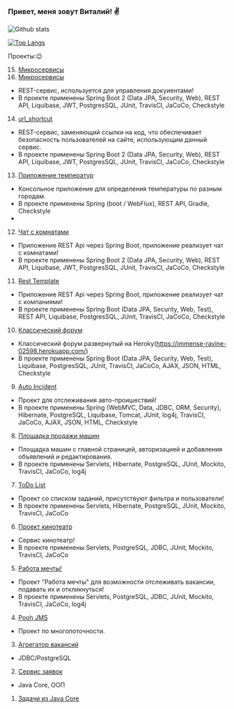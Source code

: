 ### Привет, меня зовут Виталий! :v:
![Github stats](https://github-readme-stats.vercel.app/api?username=Selesito&hide=stars,prs,issues,contribs)

[![Top Langs](https://github-readme-stats.vercel.app/api/top-langs/?username=Selesito&layout=compact)](https://github.com/Selesito/github-readme-stats)

Проекты::wink:

15. [Микросервисы](https://github.com/Selesito/job4j_microservices)
16. [Микросервисы](https://github.com/Selesito/job4j_rest_template)
- REST-сервис, используется для управления докуиентами!
- В проекте применены Spring Boot 2 (Data JPA, Security, Web), REST API, Liquibase, JWT, PostgresSQL, JUnit, TravisCI, JaCoCo, Checkstyle

14. [url_shortcut](https://github.com/Selesito/job4j_url_shortcut)
- REST-сервис, заменяющий ссылки на код, что обеспечивает безопасность пользователей на сайте, использующим данный сервис.
- В проекте применены Spring Boot 2 (Data JPA, Security, Web), REST API, Liquibase, JWT, PostgresSQL, JUnit, TravisCI, JaCoCo, Checkstyle

13. [Приложение температур](https://github.com/Selesito/weather_reactive)
- Консольное приложение для определения температуры по разным городам.
- В проекте применены Spring (boot / WebFlux), REST API, Gradle, Checkstyle
- 
12. [Чат с комнатами](https://github.com/Selesito/job4j_rest_chat)
- Приложение REST Api через Spring Boot, приложение реализует чат с комнатами!
- В проекте применены Spring Boot 2 (Data JPA, Security, Web), REST API, Liquibase, JWT, PostgresSQL, JUnit, TravisCI, JaCoCo, Checkstyle

11. [Rest Template](https://github.com/Selesito/job4j_rest)
- Приложение REST Api через Spring Boot, приложение реализует чат с компаниями!
- В проекте применены Spring Boot (Data JPA, Security, Web, Test), REST API, Liquibase, PostgresSQL, JUnit, TravisCI, JaCoCo, Checkstyle

10. [Классический форум](https://github.com/Selesito/job4j_forum)
- Классический форум развернутый на Heroky(https://immense-ravine-02598.herokuapp.com/)
- В проекте применены Spring Boot (Data JPA, Security, Web, Test), Liquibase, PostgresSQL, JUnit, TravisCI, JaCoCo, AJAX, JSON, HTML, Checkstyle

9. [Auto Incident](https://github.com/Selesito/job4j_car_accident)
- Проект для отслеживания авто-проишествий!
- В проекте применены Spring (WebMVC, Data, JDBC, ORM, Security), Hibernate, PostgreSQL, Liquibase, Tomcat, JUnit, log4j, TravisCI, JaCoCo, AJAX, JSON, HTML, Checkstyle

8. [Площадка продажи машин](https://github.com/Selesito/job4j_cars)
- Площадка машин с главной страницей, авторизацией и добавления объявлений и редактирования.
- В проекте применены Servlets, Hibernate, PostgreSQL, JUnit, Mockito, TravisCI, JaCoCo, log4j

7. [ToDo List](https://github.com/Selesito/job4j_todo)
- Проект со списком заданий, присутствуют фильтра и пользователи!
- В проекте применены Servlets, Hibernate, PostgreSQL, JUnit, Mockito, TravisCI, JaCoCo

6. [Проект кинотеатр](https://github.com/Selesito/job4j_cinema)
- Сервис кинотеатр!
- В проекте применены Servlets, PostgreSQL, JDBC, JUnit, Mockito, TravisCI, JaCoCo

5. [Работа мечты!](https://github.com/Selesito/job4j_dreamjob)
- Проект "Работа мечты" для возможности отслеживать вакансии, подавать их и откликнуться!
- В проекте применены Servlets, PostgreSQL, JDBC, JUnit, Mockito, TravisCI, JaCoCo, log4j

4. [Pooh JMS](https://github.com/Selesito/job4j_pooh)
- Проект по многопоточности.

3. [Агрегатор вакансий](https://github.com/Selesito/job4j_grabber/tree/master/src/main/java/ru/job4j/grabber)
- JDBC/PostgreSQL

2. [Сервис заявок](https://github.com/Selesito/job4j_tracker)
- Java Core, ООП

1. [Задачи из Java Core](https://github.com/Selesito/job4j_elementary/tree/master/src)
<!--
**Selesito/Selesito** is a ✨ _special_ ✨ repository because its `README.md` (this file) appears on your GitHub profile.

Here are some ideas to get you started:

- 🔭 I’m currently working on ...
- 🌱 I’m currently learning ...
- 👯 I’m looking to collaborate on ...
- 🤔 I’m looking for help with ...
- 💬 Ask me about ...
- 📫 How to reach me: ...
- 😄 Pronouns: ...
- ⚡ Fun fact: ...
-->
